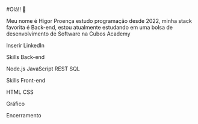 #Olá!! :fox_face:

Meu nome é Higor Proença estudo programação desde 2022, minha stack favorita é Back-end, estou atualmente estudando em uma bolsa de desenvolvimento de Software na Cubos Academy

Inserir LinkedIn

Skills Back-end

Node.js  JavaScript  REST  SQL 

Skills Front-end

HTML  CSS 

Gráfico

Encerramento 
